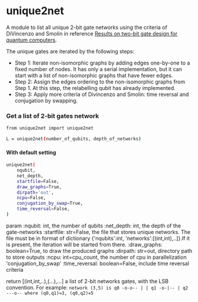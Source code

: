 # unique2net

A module to list all unique 2-bit gate networks using the criteria of DiVincenzo and Smolin in 
reference [Results on two-bit gate design for quantum computers](https://arxiv.org/abs/cond-mat/9409111). 

The unique gates are iterated by the following steps:

- Step 1: 
    Iterate non-isomorphic graphs by adding edges one-by-one to a fixed number of nodes. 
    It has only a serial implementation, but it can start with a list of non-isomorphic graphs that 
    have fewer edges.
- Step 2:
    Assign the edges ordering to the non-isomorphic graphs from Step 1. 
    At this step, the relabelling qubit has already implemented.
- Step 3:
    Apply more criteria of Divincenzo and Smolin: time reversal and conjugation by swapping. 


### Get a list of 2-bit gates network
```sh
from unique2net import unique2net

L = unique2net(number_of_qubits, depth_of_networks)
```

#### With default setting

```sh
unique2net(
    nqubit,
    net_depth,
    startfile=False,
    draw_graphs=True,
    dirpath='out',
    ncpu=False,
    conjugation_by_swap=True,
    time_reversal=False,
)
```
param
    :nqubit: int, the number of qubits
    :net_depth: int, the depth of the gate-networks
    :startfile: str=False, the file that stores unique networks. The file must
                be in format of dictionary {'nqubits':int, 'networks':[(int,int),..]}.If
                it is present, the iteration will be started from there.
    :draw_graphs: boolean=True, to draw the produced graphs
    :dirpath: str=out, directory path to store outputs
    :ncpu: int=cpu_count, the number of cpu in parallelization
    'conjugation_by_swap'
    :time_reversal: boolean=False, include time reversal criteria

return
    [(int,int,..),(...),...] a list of 2-bit networks gates, with the LSB
    convention. For example:
    ```
      network (3,5) is
        q0 -o-o--
            | |
        q1 -o-|--
              |
        q2 ---o--
    where (q0,q1)=3, (q0,q2)=5
    ```
